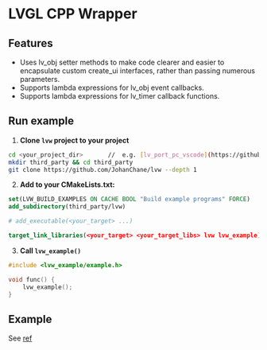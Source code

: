 # LVGL CPP Wrapper

## Features

- Uses lv_obj setter methods to make code clearer and easier to encapsulate custom create_ui interfaces, rather than passing numerous parameters.
- Supports lambda expressions for lv_obj event callbacks.
- Supports lambda expressions for lv_timer callback functions.

## Run example

1. **Clone `lvw` project to your project**

```sh
cd <your_project_dir>       //  e.g. [lv_port_pc_vscode](https://github.com/lvgl/lv_port_pc_vscode)
mkdir third_party && cd third_party
git clone https://github.com/JohanChane/lvw --depth 1
```

2. **Add to your CMakeLists.txt:**

```cmake
set(LVW_BUILD_EXAMPLES ON CACHE BOOL "Build example programs" FORCE)
add_subdirectory(third_party/lvw)

# add_executable(<your_target> ...)

target_link_libraries(<your_target> <your_target_libs> lvw lvw_example)
```

3. **Call `lvw_example()`**

```c
#include <lvw_example/example.h>

void func() {
    lvw_example();
}
```

## Example

See [ref](./example)

